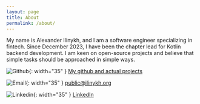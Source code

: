 ```yaml
---
layout: page
title: About
permalink: /about/
---
```


My name is Alexander Ilinykh, and I am a software engineer specializing in fintech. Since December 2023, I have been the chapter lead for Kotlin backend development. I am keen on open-source projects and believe that simple tasks should be approached in simple ways.


![Github](https://cdn.simpleicons.org/github/black){: width="35" }&nbsp;[My github and actual projects](https://github.com/divinenickname)

![Email](https://cdn.simpleicons.org/gmail/black){: width="35" }&nbsp;[public@ilinykh.org](mailto:public@ilinykh.org)

![Linkedin](https://cdn.simpleicons.org/linkedin/black){: width="35" }&nbsp;[LinkedIn](https://www.linkedin.com/in/divinenickname)